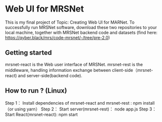 # Web UI for MRSNet

This is my final project of Topic: Creating Web UI for MARNet.
To successfully run MRSNet software, download these two repositories to your local machine, together with MRSNet backend code and datasets (find here: https://qyber.black/mrs/code-mrsnet/-/tree/pre-2.0)


## Getting started

mrsnet-react is the Web user interface of MRSNet.
mrsnet-rest is the middleware, handling information exchange between client-side（mrsnet-react) and server-side(backend code).

## How to run ? (Linux)

Step 1： Install dependencies of mrsnet-react and mrsnet-rest : npm install  （or using yarn）
Step 2： Start server(mrsnet-rest)： node app.js
Step 3： Start React(mrsnet-react): npm start
